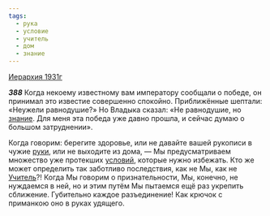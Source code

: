 ```yaml
---
tags:
  - рука
  - условие
  - учитель
  - дом
  - знание
---
```


[Иерархия 1931г](https://127.0.0.1:4002/agni/1931)

___388___
Когда некоему известному вам императору сообщали о победе, он принимал это известие совершенно спокойно. Приближённые шептали: «Неужели равнодушие?» Но Владыка сказал: «Не равнодушие, но [знание](../../../tags/#знание). Для меня эта победа уже давно прошла, и сейчас думаю о большом затруднении».   

Когда говорим: берегите здоровье, или не давайте вашей рукописи в чужие [руки](../../../tags/#[рука](../../../tags/#рука)), или не выходите из дома, — Мы предусматриваем множество уже протекших [условий](../../../tags/#условие), которые нужно избежать. Кто же может определить так заботливо последствия, как не Мы, как не [Учитель](../../../tags/#учитель)?! Когда Мы говорим о признательности, Мы, конечно, не нуждаемся в ней, но и этим путём Мы пытаемся ещё раз укрепить сближение. Губительно каждое разъединение! Как крючок с приманкою оно в руках удящего.   

